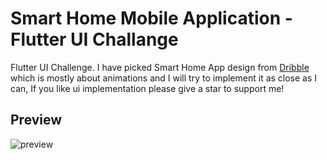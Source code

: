 # Smart Home Mobile Application - Flutter UI Challange

Flutter UI Challenge. I have picked Smart Home App design from <a href="https://dribbble.com/shots/5866368-Smart-home-Room-card" target="_blank">Dribble</a> which is mostly about animations and 
I will try to implement it as close as I can, If you like ui implementation please give a star to support me!

## Preview
![preview](https://github.com/sagarprince/smart_home/blob/master/preview.gif)